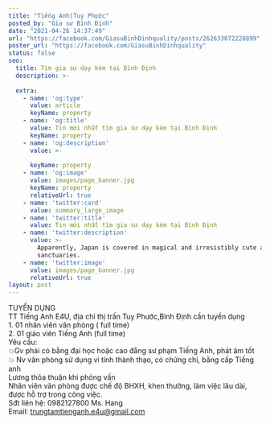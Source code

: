 ```yaml
---
title: "Tiếng Anh|Tuy Phước"
posted_by: "Gia sư Bình Định"
date: "2021-04-26 14:37:49"
url: "https://facebook.com/GiasuBinhDinhquality/posts/262633072228899"
poster_url: "https://facebook.com/GiasuBinhDinhquality"
status: false
seo:
  title: Tìm gia sư dạy kèm tại Bình Định
  description: >-
    
  extra:
    - name: 'og:type'
      value: article
      keyName: property
    - name: 'og:title'
      value: Tin mới nhất tìm gia sư dạy kèm tại Bình Định
      keyName: property
    - name: 'og:description'
      value: >-
        
      keyName: property
    - name: 'og:image'
      value: images/page_banner.jpg
      keyName: property
      relativeUrl: true
    - name: 'twitter:card'
      value: summary_large_image
    - name: 'twitter:title'
      value: Tin mới nhất tìm gia sư dạy kèm tại Bình Định
    - name: 'twitter:description'
      value: >-
        Apparently, Japan is covered in magical and irresistibly cute animal
        sanctuaries.
    - name: 'twitter:image'
      value: images/page_banner.jpg
      relativeUrl: true
layout: post
---
```

TUYỂN DỤNG<br>TT Tiếng Anh E4U, địa chỉ thị trấn Tuy Phước,Bình Định cần tuyển dụng<br>1. 01 nhân viên văn phòng ( full time)<br>2. 01 giáo viên Tiếng Anh (full time)<br>Yêu cầu:<br>💥Gv phải có bằng đại học hoặc cao đẳng sư phạm Tiếng Anh, phát âm tốt<br>💥 Nv văn phòng sử dụng vi tính thành thạo, có chứng chỉ, bằng cấp Tiếng anh<br>Lương thõa thuận khi phỏng vấn<br>Nhân viên văn phòng được chế độ BHXH, khen thưởng, làm việc lâu dài, được hỗ trợ trong công việc.<br>Sđt liên hệ: 0982127800 Ms. Hang<br>Email: trungtamtienganh.e4u@gmail.com
